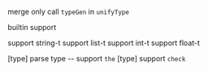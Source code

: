 merge only call `typeGen` in `unifyType`

builtin support

support string-t
support list-t
support int-t
support float-t

[type] parse type -- support `the`
[type] support `check`
